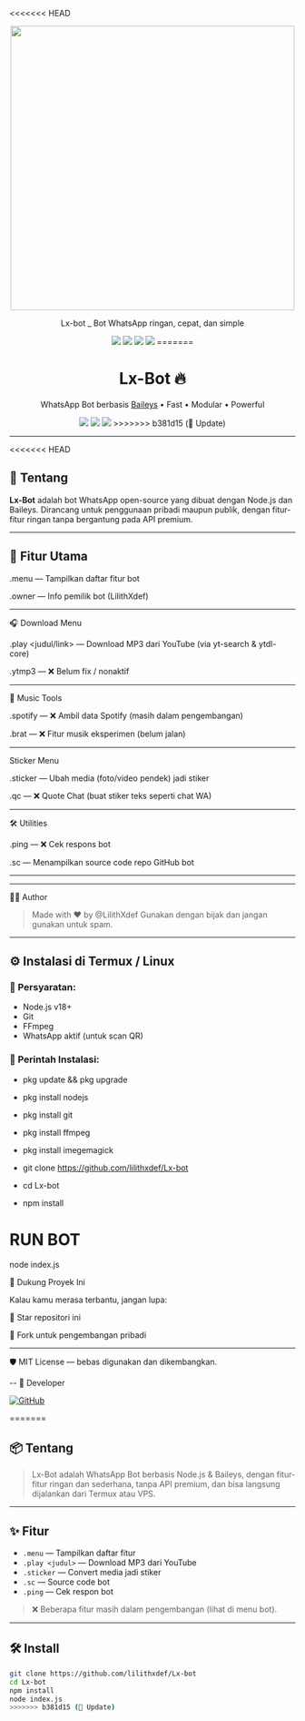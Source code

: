 <<<<<<< HEAD
<p align="center">
  <img src="https://github.com/lilithxdef.png" width="500";" />
</p>

<p align="center">Lx-bot _ Bot WhatsApp ringan, cepat, dan simple
</p>
<p align="center">
  <img src="https://img.shields.io/badge/status-online-green?style=flat-square" />
  <img src="https://img.shields.io/github/repo-size/lilithxdef/Lx-bot?style=flat-square" />
  <img src="https://img.shields.io/github/languages/top/lilithxdef/Lx-bot?style=flat-square" />
  <img src="https://img.shields.io/github/license/lilithxdef/Lx-bot?style=flat-square" />
=======
<h1 align="center">Lx-Bot 🔥</h1>
<p align="center">
  WhatsApp Bot berbasis <a href="https://github.com/whiskeysockets/baileys">Baileys</a> • Fast • Modular • Powerful
</p>
<p align="center">
  <img src="https://img.shields.io/badge/status-online-green?style=flat-square" />
  <img src="https://img.shields.io/github/license/lilithxdef/Lx-bot?style=flat-square" />
  <img src="https://img.shields.io/github/languages/top/lilithxdef/Lx-bot?style=flat-square" />
>>>>>>> b381d15 (🧠 Update)
</p>

---

<<<<<<< HEAD
## 🚀 Tentang

**Lx-Bot** adalah bot WhatsApp open-source yang dibuat dengan Node.js dan Baileys. Dirancang untuk penggunaan pribadi maupun publik, dengan fitur-fitur ringan tanpa bergantung pada API premium.

---

## 🔧 Fitur Utama

.menu — Tampilkan daftar fitur bot

.owner — Info pemilik bot (LilithXdef)



---

🎧 Download Menu

.play <judul/link> — Download MP3 dari YouTube (via yt-search & ytdl-core)

.ytmp3 <link> — ❌ Belum fix / nonaktif



---

🎵 Music Tools

.spotify <link> — ❌ Ambil data Spotify (masih dalam pengembangan)

.brat — ❌ Fitur musik eksperimen (belum jalan)



---

Sticker Menu

.sticker — Ubah media (foto/video pendek) jadi stiker

.qc <text> — ❌ Quote Chat (buat stiker teks seperti chat WA)



---

🛠️ Utilities

.ping — ❌ Cek respons bot

.sc — Menampilkan source code repo GitHub bot



---

---

🙋‍♂️ Author

> Made with ❤️ by @LilithXdef
Gunakan dengan bijak dan jangan gunakan untuk spam.




---
## ⚙️ Instalasi di Termux / Linux

### 🔧 Persyaratan:
- Node.js v18+
- Git
- FFmpeg
- WhatsApp aktif (untuk scan QR)

### 🧪 Perintah Instalasi:

- pkg update && pkg upgrade

- pkg install nodejs

- pkg install git

- pkg install ffmpeg

- pkg install imegemagick

- git clone https://github.com/lilithxdef/Lx-bot

- cd Lx-bot

- npm install

# RUN BOT
node index.js

🌟 Dukung Proyek Ini

Kalau kamu merasa terbantu, jangan lupa:

🌟 Star repositori ini

🔁 Fork untuk pengembangan pribadi



---

🛡️ MIT License — bebas digunakan dan dikembangkan.

--
 👤 Developer

<a href="https://github.com/Lilithxdef"><img alt="GitHub" src="https://img.shields.io/badge/Lilith%20-%23121011.svg?&style=for-the-badge&logo=github&logoColor=white"/></a>

=======
## 📦 Tentang

> Lx-Bot adalah WhatsApp Bot berbasis Node.js & Baileys, dengan fitur-fitur ringan dan sederhana, tanpa API premium, dan bisa langsung dijalankan dari Termux atau VPS.

---

## ✨ Fitur

- `.menu` — Tampilkan daftar fitur
- `.play <judul>` — Download MP3 dari YouTube
- `.sticker` — Convert media jadi stiker
- `.sc` — Source code bot
- `.ping` — Cek respon bot

> ❌ Beberapa fitur masih dalam pengembangan (lihat di menu bot).

---

## 🛠️ Install

```bash
git clone https://github.com/lilithxdef/Lx-bot
cd Lx-bot
npm install
node index.js
>>>>>>> b381d15 (🧠 Update)
